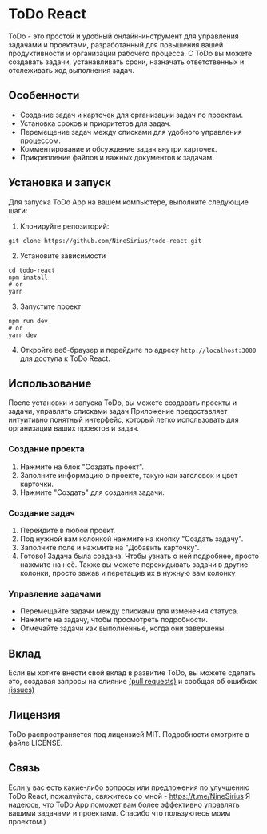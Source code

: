 # ToDo React

ToDo - это простой и удобный онлайн-инструмент для управления задачами и проектами, разработанный для повышения вашей продуктивности и организации рабочего процесса. С ToDo вы можете создавать задачи, устанавливать сроки, назначать ответственных и отслеживать ход выполнения задач.

## Особенности

- Создание задач и карточек для организации задач по проектам.
- Установка сроков и приоритетов для задач.
- Перемещение задач между списками для удобного управления процессом.
- Комментирование и обсуждение задач внутри карточек.
- Прикрепление файлов и важных документов к задачам.

## Установка и запуск

Для запуска ToDo App на вашем компьютере, выполните следующие шаги:

1. Клонируйте репозиторий:
```
git clone https://github.com/NineSirius/todo-react.git
```
2. Установите зависимости
```
cd todo-react
npm install
# or
yarn 
```
3. Запустите проект
```
npm run dev
# or
yarn dev
```
4. Откройте веб-браузер и перейдите по адресу `http://localhost:3000` для доступа к ToDo React.

## Использование

После установки и запуска ToDo, вы можете создавать проекты и задачи, управлять списками задач Приложение предоставляет интуитивно понятный интерфейс, который легко использовать для организации ваших проектов и задач.

### Создание проекта

1. Нажмите на блок "Создать проект".
2. Заполните информацию о проекте, такую как заголовок и цвет карточки.
3. Нажмите "Создать" для создания задачи.

### Создание задач

1. Перейдите в любой проект.
2. Под нужной вам колонкой нажмите на кнопку "Создать задачу".
3. Заполните поле и нажмите на "Добавить карточку".
4. Готово! Задача была создана. Чтобы узнать о ней подробнее, просто нажмите на неё. Также вы можете перекидывать задачи в другие колонки, просто зажав и перетащив их в нужную вам колонку

### Управление задачами

- Перемещайте задачи между списками для изменения статуса.
- Нажмите на задачу, чтобы просмотреть подробности.
- Отмечайте задачи как выполненные, когда они завершены.

## Вклад

Если вы хотите внести свой вклад в развитие ToDo, вы можете сделать это, создавая запросы на слияние [(pull requests)](https://github.com/NineSirius/todo-react/pulls) и сообщая об ошибках [(issues)](https://github.com/NineSirius/todo-react/issues)

## Лицензия

ToDo распространяется под лицензией MIT. Подробности смотрите в файле LICENSE.

## Связь

Если у вас есть какие-либо вопросы или предложения по улучшению ToDo React, пожалуйста, свяжитесь со мной - https://t.me/NineSirius
Я надеюсь, что ToDo App поможет вам более эффективно управлять вашими задачами и проектами. Спасибо что пользуютесь моим проектом )
